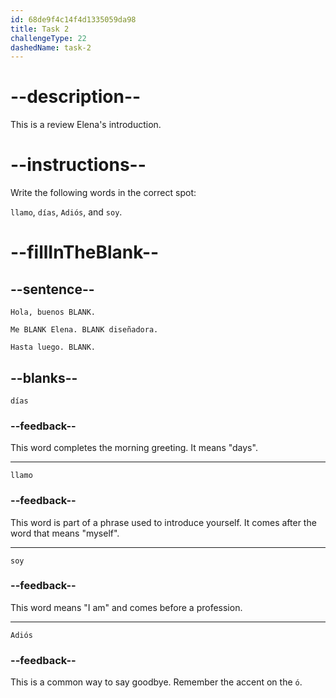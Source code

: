 ```yaml
---
id: 68de9f4c14f4d1335059da98
title: Task 2
challengeType: 22
dashedName: task-2
---
```

<!-- REVIEW -->

# --description--

This is a review Elena's introduction.

# --instructions--

Write the following words in the correct spot:

`llamo`, `días`, `Adiós`, and `soy`.

# --fillInTheBlank--

## --sentence--

`Hola, buenos BLANK.`  

`Me BLANK Elena. BLANK diseñadora.`  

`Hasta luego. BLANK.`

## --blanks--

`días`

### --feedback--

This word completes the morning greeting. It means "days".

---

`llamo`

### --feedback--

This word is part of a phrase used to introduce yourself. It comes after the word that means "myself".

---

`soy`

### --feedback--

This word means "I am" and comes before a profession.

---

`Adiós`

### --feedback--

This is a common way to say goodbye. Remember the accent on the `ó`.

